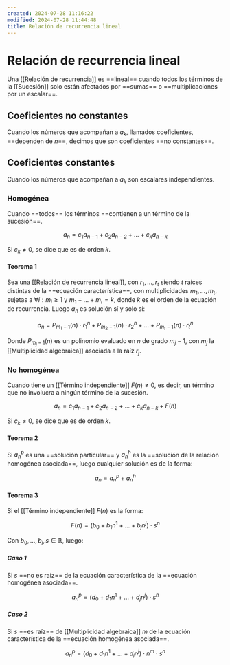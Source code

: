 ```yaml
---
created: 2024-07-28 11:16:22
modified: 2024-07-28 11:44:48
title: Relación de recurrencia lineal
---
```


# Relación de recurrencia lineal

Una [[Relación de recurrencia]] es ==lineal== cuando todos los términos de la [[Sucesión]] solo están afectados por ==sumas== o ==multiplicaciones por un escalar==.

## Coeficientes no constantes

Cuando los números que acompañan a $a_k$, llamados coeficientes, ==dependen de $n$==, decimos que son coeficientes ==no constantes==.

## Coeficientes constantes

Cuando los números que acompañan a $a_k$ son escalares independientes.

### Homogénea

Cuando ==todos== los términos ==contienen a un término de la sucesión==.

$$
a_n = c_1 a_{n - 1} + c_2 a_{n - 2} + \dots + c_k a_{n - k}
$$

Si $c_k \neq 0$, se dice que es de orden $k$.

#### Teorema 1

Sea una [[Relación de recurrencia lineal]], con $r_1, \dots, r_t$ siendo $t$ raíces distintas de la ==ecuación característica==, con multiplicidades $m_1, \dots, m_t$, sujetas a $\forall i: m_i \geq 1$ y $m_1 + \dots + m_t = k$, donde $k$ es el orden de la ecuación de recurrencia. Luego $a_n$ es solución sí y solo sí:

$$
a_n = P_{m_1 - 1}(n) \cdot r_1^n + P_{m_2 - 1}(n) \cdot r_2^n + \dots + P_{m_t - 1}(n) \cdot r_t^n
$$

Donde $P_{m_j - 1}(n)$ es un polinomio evaluado en $n$ de grado $m_j - 1$, con $m_j$ la [[Multiplicidad algebraica]] asociada a la raíz $r_j$.

### No homogénea

Cuando tiene un [[Término independiente]] $F(n) \neq 0$, es decir, un término que no involucra a ningún término de la sucesión.

$$
a_n = c_1 a_{n - 1} + c_2 a_{n - 2} + \dots + c_k a_{n - k} + F(n)
$$

Si $c_k \neq 0$, se dice que es de orden $k$.

#### Teorema 2

Si $a_n^p$ es una ==solución particular== y $a_n^h$ es la ==solución de la relación homogénea asociada==, luego cualquier solución es de la forma:

$$
a_n = a_n^p + a_n^h
$$

#### Teorema 3

Si el [[Término independiente]] $F(n)$ es la forma:

$$
F(n) = (b_0 + b_1 n^1 + \dots + b_j n^j) \cdot s^n
$$

Con $b_0, \dots, b_j, s \in \mathbb{R}$, luego:

##### Caso 1

Si $s$ ==no es raíz== de la ecuación característica de la ==ecuación homogénea asociada==.

$$
a_n^p = (d_0 + d_1 n^1 + \dots + d_j n^j) \cdot s^n
$$

##### Caso 2

Si $s$ ==es raíz== de [[Multiplicidad algebraica]] $m$ de la ecuación característica de la ==ecuación homogénea asociada==.

$$
a_n^p = (d_0 + d_1 n^1 + \dots + d_j n^j) \cdot n^m \cdot s^n
$$
